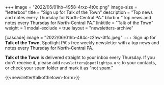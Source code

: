 +++
image = "2022/06/01hb-4958-4rxz-4t0q.png"
image-size = "letterbox"
title = "Sign up for Talk of the Town"
description = "Top news and notes every Thursday for North-Central PA."
blurb = "Top news and notes every Thursday for North-Central PA."
linktitle = "Talk of the Town"
weight = 1
modal-exclude = true
layout = "newsletters-archive"

[cascade]
image = "2022/06/01hb-484c-z2hw-3tfc.jpeg"
+++
Sign up for **Talk of the Town**, Spotlight PA's free weekly newsletter with a top news and notes every Thursday for North-Central PA.

**Talk of the Town** is delivered straight to your inbox every Thursday. If you don't receive it, please add `newsletters@spotlightpa.org` to your contacts, or check your spam folder and mark it as "not spam."

{{<newsletter/talkofthetown-form>}}


